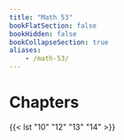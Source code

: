 ```yaml
---
title: "Math 53"
bookFlatSection: false
bookHidden: false
bookCollapseSection: true
aliases:
    - /math-53/
---
```


# Chapters

{{< lst "10" "12" "13" "14" >}}